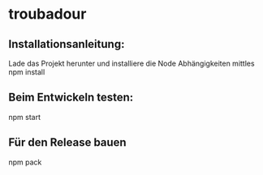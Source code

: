 # troubadour

## Installationsanleitung:
Lade das Projekt herunter und installiere die Node Abhängigkeiten mittles npm install

## Beim Entwickeln testen:
npm start

## Für den Release bauen
npm pack